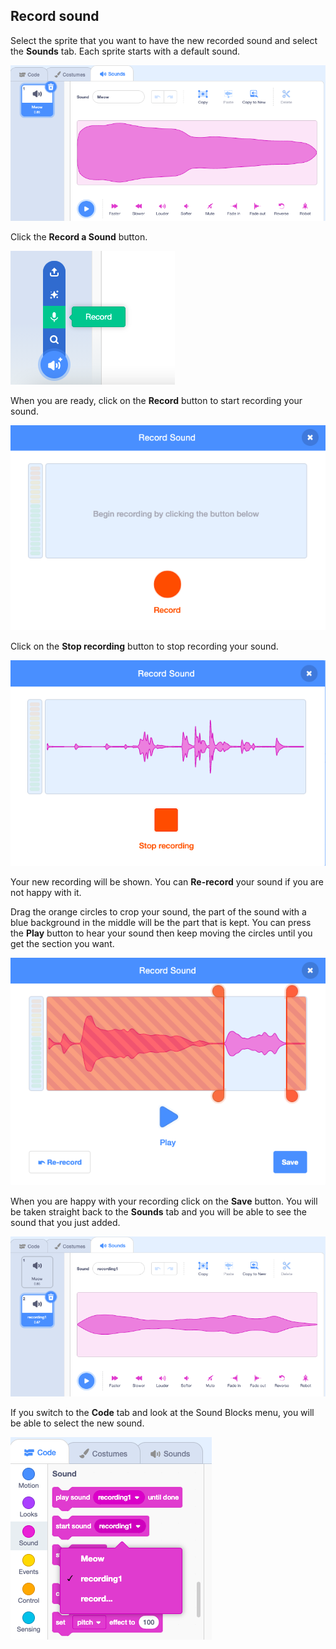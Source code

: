 ## Record sound

Select the sprite that you want to have the new recorded sound and select the **Sounds** tab. Each sprite starts with a default sound.

![The sounds tab on the Scratch editor](images/sounds-tab.png)

Click the **Record a Sound** button.

![direction property in the sprite pane](images/record-sound-button.png)

When you are ready, click on the **Record** button to start recording your sound.

![direction property in the sprite pane](images/record-sound.png)

Click on the **Stop recording** button to stop recording your sound.

![direction property in the sprite pane](images/stop-recording-sound.png)

Your new recording will be shown. You can **Re-record** your sound if you are not happy with it. 

Drag the orange circles to crop your sound, the part of the sound with a blue background in the middle will be the part that is kept. You can press the **Play** button to hear your sound then keep moving the circles until you get the section you want.  

![direction property in the sprite pane](images/crop-your-sound.png)

When you are happy with your recording click on the **Save** button. You will be taken straight back to the **Sounds** tab and you will be able to see the sound that you just added.

![direction property in the sprite pane](images/new-sound-inserted.png)

If you switch to the **Code** tab and look at the Sound Blocks menu, you will be able to select the new sound.

![direction property in the sprite pane](images/sound-blocks-menu.png)


